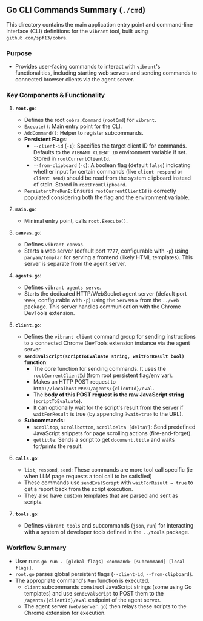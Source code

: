 ## Go CLI Commands Summary (`./cmd`)

This directory contains the main application entry point and command-line interface (CLI) definitions for the `vibrant` tool, built using `github.com/spf13/cobra`.

### Purpose

*   Provides user-facing commands to interact with `vibrant`'s functionalities, including starting web servers and sending commands to connected browser clients via the agent server.

### Key Components & Functionality

1.  **`root.go`**:
    *   Defines the root `cobra.Command` (`rootCmd`) for `vibrant`.
    *   `Execute()`: Main entry point for the CLI.
    *   `AddCommand()`: Helper to register subcommands.
    *   **Persistent Flags**:
        *   `--client-id` (`-i`): Specifies the target client ID for commands. Defaults to the `VIBRANT_CLIENT_ID` environment variable if set. Stored in `rootCurrentClientId`.
        *   `--from-clipboard` (`-c`): A boolean flag (default `false`) indicating whether input for certain commands (like `client respond` or `client send`) should be read from the system clipboard instead of stdin. Stored in `rootFromClipboard`.
    *   `PersistentPreRunE`: Ensures `rootCurrentClientId` is correctly populated considering both the flag and the environment variable.

2.  **`main.go`**:
    *   Minimal entry point, calls `root.Execute()`.

3.  **`canvas.go`**:
    *   Defines `vibrant canvas`.
    *   Starts a web server (default port `7777`, configurable with `-p`) using `panyam/templar` for serving a frontend (likely HTML templates). This server is separate from the agent server.

4.  **`agents.go`**:
    *   Defines `vibrant agents serve`.
    *   Starts the dedicated HTTP/WebSocket agent server (default port `9999`, configurable with `-p`) using the `ServeMux` from the `../web` package. This server handles communication with the Chrome DevTools extension.

5.  **`client.go`**:
    *   Defines the `vibrant client` command group for sending instructions to a connected Chrome DevTools extension instance via the agent server.
    *   **`sendEvalScript(scriptToEvaluate string, waitForResult bool)` function**:
        *   The core function for sending commands. It uses the `rootCurrentClientId` (from root persistent flag/env var).
        *   Makes an HTTP POST request to `http://localhost:9999/agents/{clientId}/eval`.
        *   The **body of this POST request is the raw JavaScript string** (`scriptToEvaluate`).
        *   It can optionally wait for the script's result from the server if `waitForResult` is true (by appending `?wait=true` to the URL).
    *   **Subcommands**:
        *   `scrolltop`, `scrollbottom`, `scrolldelta [deltaY]`: Send predefined JavaScript snippets for page scrolling actions (fire-and-forget).
        *   `gettitle`: Sends a script to get `document.title` and waits for/prints the result.

6.  **`calls.go`**:
    *   `list`, `respond`, `send`: These commands are more tool call specific (ie when LLM page requests a tool call to
            be satisfied)
    *   These commands use `sendEvalScript` with `waitForResult = true` to get a report back from the script execution.
    *   They also have custom templates that are parsed and sent as scripts.

7.  **`tools.go`**:
    *   Defines `vibrant tools` and subcommands (`json`, `run`) for interacting with a system of developer tools defined in the `../tools` package.

### Workflow Summary

*   User runs `go run . [global flags] <command> [subcommand] [local flags]`.
*   `root.go` parses global persistent flags (`--client-id`, `--from-clipboard`).
*   The appropriate command's `Run` function is executed.
    *   `client` subcommands construct JavaScript strings (some using Go templates) and use `sendEvalScript` to POST them to the `/agents/{clientId}/eval` endpoint of the agent server.
    *   The agent server (`web/server.go`) then relays these scripts to the Chrome extension for execution.
